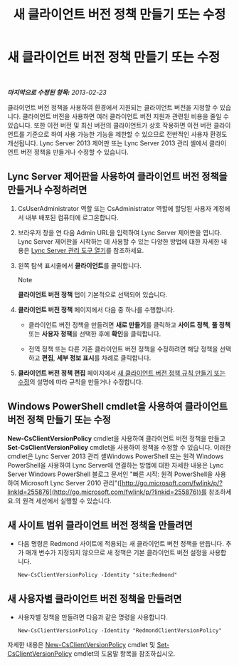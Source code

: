 ﻿---
title: 새 클라이언트 버전 정책 만들기 또는 수정
TOCTitle: 새 클라이언트 버전 정책 만들기 또는 수정
ms:assetid: 4be6e449-aa82-4b46-abb1-d31281573a72
ms:mtpsurl: https://technet.microsoft.com/ko-kr/library/JJ898476(v=OCS.15)
ms:contentKeyID: 52056834
ms.date: 08/10/2015
mtps_version: v=OCS.15
ms.translationtype: HT
---

# 새 클라이언트 버전 정책 만들기 또는 수정

 

_**마지막으로 수정된 항목:** 2013-02-23_

클라이언트 버전 정책을 사용하여 환경에서 지원되는 클라이언트 버전을 지정할 수 있습니다. 클라이언트 버전을 사용하면 여러 클라이언트 버전 지원과 관련된 비용을 줄일 수 있습니다. 또한 이전 버전 및 최신 버전의 클라이언트가 상호 작용하면 이전 버전 클라이언트를 기준으로 하여 사용 가능한 기능을 제한할 수 있으므로 전반적인 사용자 환경도 개선됩니다. Lync Server 2013 제어판 또는 Lync Server 2013 관리 셸에서 클라이언트 버전 정책을 만들거나 수정할 수 있습니다.

## Lync Server 제어판을 사용하여 클라이언트 버전 정책을 만들거나 수정하려면

1.  CsUserAdministrator 역할 또는 CsAdministrator 역할에 할당된 사용자 계정에서 내부 배포된 컴퓨터에 로그온합니다.

2.  브라우저 창을 연 다음 Admin URL을 입력하여 Lync Server 제어판을 엽니다. Lync Server 제어판을 시작하는 데 사용할 수 있는 다양한 방법에 대한 자세한 내용은 [Lync Server 관리 도구 열기](lync-server-2013-open-lync-server-administrative-tools.md)를 참조하세요.

3.  왼쪽 탐색 표시줄에서 **클라이언트**를 클릭합니다.
    

    > [!NOTE]
    > <STRONG>클라이언트 버전 정책</STRONG> 탭이 기본적으로 선택되어 있습니다.



4.  **클라이언트 버전 정책** 페이지에서 다음 중 하나를 수행합니다.
    
      - 클라이언트 버전 정책을 만들려면 **새로 만들기**를 클릭하고 **사이트 정책**, **풀 정책** 또는 **사용자 정책**을 선택한 후에 **확인**을 클릭합니다.
    
      - 전역 정책 또는 다른 기존 클라이언트 버전 정책을 수정하려면 해당 정책을 선택하고 **편집**, **세부 정보 표시**를 차례로 클릭합니다.

5.  **클라이언트 버전 정책 편집** 페이지에서 [새 클라이언트 버전 정책 규칙 만들기 또는 수정](lync-server-2013-create-or-modify-a-new-client-version-policy-rule.md)의 설명에 따라 규칙을 만들거나 수정합니다.

## Windows PowerShell cmdlet을 사용하여 클라이언트 버전 정책 만들기 또는 수정

**New-CsClientVersionPolicy** cmdlet을 사용하여 클라이언트 버전 정책을 만들고 **Set-CsClientVersionPolicy** cmdlet을 사용하여 정책을 수정할 수 있습니다. 이러한 cmdlet은 Lync Server 2013 관리 셸Windows PowerShell 또는 원격 Windows PowerShell을 사용하여 Lync Server에 연결하는 방법에 대한 자세한 내용은 Lync Server Windows PowerShell 블로그 문서인 "빠른 시작: 원격 PowerShell을 사용하여 Microsoft Lync Server 2010 관리"([http://go.microsoft.com/fwlink/p/?linkId=255876](http://go.microsoft.com/fwlink/p/?linkid=255876))를 참조하세요.의 원격 세션에서 실행할 수 있습니다.

## 새 사이트 범위 클라이언트 버전 정책을 만들려면

  - 다음 명령은 Redmond 사이트에 적용되는 새 클라이언트 버전 정책을 만듭니다. 추가 매개 변수가 지정되지 않으므로 새 정책은 기본 클라이언트 버전 설정을 사용합니다.
    
        New-CsClientVersionPolicy -Identity "site:Redmond"

## 새 사용자별 클라이언트 버전 정책을 만들려면

  - 사용자별 정책을 만들려면 다음과 같은 명령을 사용합니다.
    
        New-CsClientVersionPolicy -Identity "RedmondClientVersionPolicy"

자세한 내용은 [New-CsClientVersionPolicy](new-csclientversionpolicy.md) cmdlet 및 [Set-CsClientVersionPolicy](set-csclientversionpolicy.md) cmdlet의 도움말 항목을 참조하십시오.

